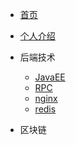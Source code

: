 * [首页](/)
* [个人介绍](guide)

* 后端技术
    * [JavaEE](01/javase/)
    * [RPC](01/rpc/)
    * [nginx](01/nginx/)
    * [redis](01/redis/)

* 区块链
